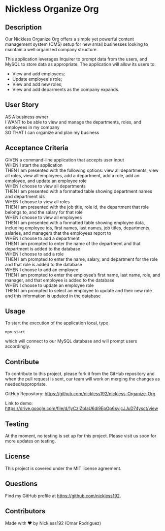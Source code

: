 # Nickless Organize Org

## Description

Our Nickless Organize Org offers a simple yet powerful content management system (CMS) setup for new small businesses looking to maintain a well organized company structure.

This application leverages Inquirer to prompt data from the users, and MySQL to store data as appropriate. The application will allow its users to:

- View and add employees;
- Update employee's role;
- View and add new roles;
- View and add deparments as the company expands.

## User Story

AS A business owner<br />
I WANT to be able to view and manage the departments, roles, and employees in my company<br />
SO THAT I can organize and plan my business<br />

## Acceptance Criteria

GIVEN a command-line application that accepts user input<br />
WHEN I start the application<br />
THEN I am presented with the following options: view all departments, view all roles, view all employees, add a department, add a role, add an employee, and update an employee role<br />
WHEN I choose to view all departments<br />
THEN I am presented with a formatted table showing department names and department ids<br />
WHEN I choose to view all roles<br />
THEN I am presented with the job title, role id, the department that role belongs to, and the salary for that role<br />
WHEN I choose to view all employees<br />
THEN I am presented with a formatted table showing employee data, including employee ids, first names, last names, job titles, departments, salaries, and managers that the employees report to <br />
WHEN I choose to add a department<br />
THEN I am prompted to enter the name of the department and that department is added to the database<br />
WHEN I choose to add a role<br />
THEN I am prompted to enter the name, salary, and department for the role and that role is added to the database<br />
WHEN I choose to add an employee<br />
THEN I am prompted to enter the employee’s first name, last name, role, and manager, and that employee is added to the database<br />
WHEN I choose to update an employee role<br />
THEN I am prompted to select an employee to update and their new role and this information is updated in the database<br />

## Usage

To start the execution of the application local, type 

```npm start```

 which will connect to our MySQL database and will prompt users accordingly.


## Contribute

To contribute to this project, please fork it from the GitHub repository and when the pull request is sent, our team will work on merging the changes as needed/appropriate.

GitHub Repository: https://github.com/nickless192/nickless-Organize-Org

Link to demo: https://drive.google.com/file/d/1yCzIZbIaU6di9EpOp6syjcJJuD74ysct/view

## Testing

At the moment, no testing is set up for this project. Please visit us soon for more updates on testing.

## License

This project is covered under the MIT license agreement.

## Questions

Find my GitHub profile at https://github.com/nickless192.

## Contributors

Made with ❤️ by Nickless192 (Omar Rodriguez)